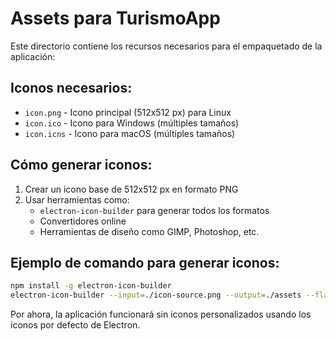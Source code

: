 # Assets para TurismoApp

Este directorio contiene los recursos necesarios para el empaquetado de la aplicación:

## Iconos necesarios:

- `icon.png` - Icono principal (512x512 px) para Linux
- `icon.ico` - Icono para Windows (múltiples tamaños)
- `icon.icns` - Icono para macOS (múltiples tamaños)

## Cómo generar iconos:

1. Crear un icono base de 512x512 px en formato PNG
2. Usar herramientas como:
   - `electron-icon-builder` para generar todos los formatos
   - Convertidores online
   - Herramientas de diseño como GIMP, Photoshop, etc.

## Ejemplo de comando para generar iconos:

```bash
npm install -g electron-icon-builder
electron-icon-builder --input=./icon-source.png --output=./assets --flatten
```

Por ahora, la aplicación funcionará sin iconos personalizados usando los iconos por defecto de Electron.
